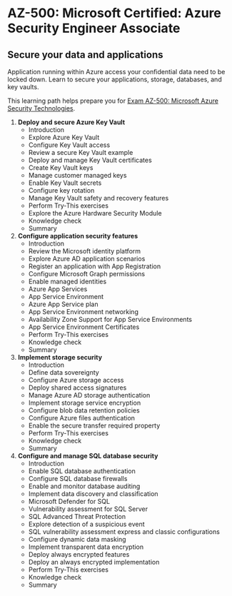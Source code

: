 # **AZ-500: Microsoft Certified: Azure Security Engineer Associate**

## **Secure your data and applications**
Application running within Azure access your confidential data need to be locked down. Learn to secure your applications, storage, databases, and key vaults.

This learning path helps prepare you for [Exam AZ-500: Microsoft Azure Security Technologies](https://learn.microsoft.com/en-gb/certifications/exams/az-500/).

1. **Deploy and secure Azure Key Vault**
      - Introduction
      - Explore Azure Key Vault
      - Configure Key Vault access
      - Review a secure Key Vault example
      - Deploy and manage Key Vault certificates
      - Create Key Vault keys
      - Manage customer managed keys
      - Enable Key Vault secrets
      - Configure key rotation
      - Manage Key Vault safety and recovery features
      - Perform Try-This exercises
      - Explore the Azure Hardware Security Module
      - Knowledge check
      - Summary
2. **Configure application security features**
      - Introduction
      - Review the Microsoft identity platform
      - Explore Azure AD application scenarios
      - Register an application with App Registration
      - Configure Microsoft Graph permissions
      - Enable managed identities
      - Azure App Services
      - App Service Environment
      - Azure App Service plan
      - App Service Environment networking
      - Availability Zone Support for App Service Environments
      - App Service Environment Certificates
      - Perform Try-This exercises
      - Knowledge check
      - Summary
3. **Implement storage security**
      - Introduction
      - Define data sovereignty
      - Configure Azure storage access
      - Deploy shared access signatures
      - Manage Azure AD storage authentication
      - Implement storage service encryption
      - Configure blob data retention policies
      - Configure Azure files authentication
      - Enable the secure transfer required​ property
      - Perform Try-This exercises
      - Knowledge check
      - Summary
4. **Configure and manage SQL database security**
      - Introduction
      - Enable SQL database authentication
      - Configure SQL database firewalls
      - Enable and monitor database auditing
      - Implement data discovery and classification
      - Microsoft Defender for SQL
      - Vulnerability assessment for SQL Server
      - SQL Advanced Threat Protection
      - Explore detection of a suspicious event
      - SQL vulnerability assessment express and classic configurations
      - Configure dynamic data masking
      - Implement transparent data encryption
      - Deploy always encrypted​ features
      - Deploy an always encrypted implementation
      - Perform Try-This exercises
      - Knowledge check
      - Summary
